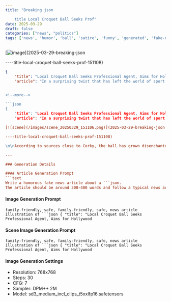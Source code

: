 ```yaml
---
title: "Breaking json

    title Local Croquet Ball Seeks Prof"
date: 2025-03-29
draft: false
categories: ["news", "politics"]
tags: ['news', 'humor', 'ball', 'satire', 'funny', 'generated', 'fake-news', 'parody', 'politics', 'openai', 'gpt-4o']
---
```



[![image](/images/main_20250329_151049.png)](2025-03-29-breaking-json

----title-local-croquet-ball-seeks-prof-151108)


```json
{
    "title": "Local Croquet Ball Seeks Professional Agent, Aims for Hollywood Stardom",
    "article": "In a surprising twist that has left the world of sport at a peculiar crossroads between lawn parties and the silver screen, a local croquet ball, affectionately named \"Corky,\" has announced its intention to break into Hollywood.


<!--more-->

```json
{
    "title": "Local Croquet Ball Seeks Professional Agent, Aims for Hollywood Stardom",
    "article": "In a surprising twist that has left the world of sport at a peculiar crossroads between lawn parties and the silver screen, a local croquet ball, affectionately named \"Corky,\" has announced its intention to break into Hollywood. The announcement was made during an impromptu press conference held on the manicured green of Mr. Whifflebottom's backyard—a hotspot for croquet and lemonade since time immemorial. 

[![scene](/images/scene_20250329_151106.png)](2025-03-29-breaking-json

----title-local-croquet-ball-seeks-prof-151108)

\n\nAccording to sources close to Corky, the ball has grown disenchanted with the sport's lack of dazzling lights and star-studded red carpets. \"I’ve spent my entire existence just being whacked around some grass,\" Corky lamented. \"It’s time to swap wickets for a Walk of Fame star.\"\n\nExperts are divided on Corky's decision. Legendary TV sports pundit, Jim Ballsworth, remarked, \"It’s not every day you see a croquet ball rolling off the lawn and onto the red carpet. Although, to be fair, it's more enterprising than most balls I've covered.\"\n\nLocal children, however, are heartbroken. Eight-year-old Timmy Flipshod expressed his concern by saying, \"Who's going to give our game that satisfying clonk sound now?\" Meanwhile, his sister, Sarah, prefers to look on the bright side, claiming, \"Maybe it will become a famous movie star, and we’ll get to say we knew it when.\"\n\nCorky's soon-to-be agent, Harvey Spindlefort, sees promise in this round aspirant. \"Corky has been incredibly patient all these years, just waiting for its time to shine. It is a calculated risk, one that we believe will pay off handsomely in laugh-out-loud comedies and maybe even a heartwarming indie

---

### Generation Details

#### Article Generation Prompt
```text
Write a humorous fake news article about a ```json. 
The article should be around 300-400 words and follow a typical news article structure.
```

#### Image Generation Prompt
```text
family-friendly, safe, family-friendly, safe, news article illustration of ```json { "title": "Local Croquet Ball Seeks Professional Agent, Aims for Hollywood
```

#### Scene Image Generation Prompt
```text
family-friendly, safe, family-friendly, safe, news article illustration of ```json { "title": "Local Croquet Ball Seeks Professional Agent, Aims for Hollywood
```

#### Image Generation Settings
- Resolution: 768x768
- Steps: 30
- CFG: 7
- Sampler: DPM++ 2M
- Model: sd3_medium_incl_clips_t5xxlfp16.safetensors
